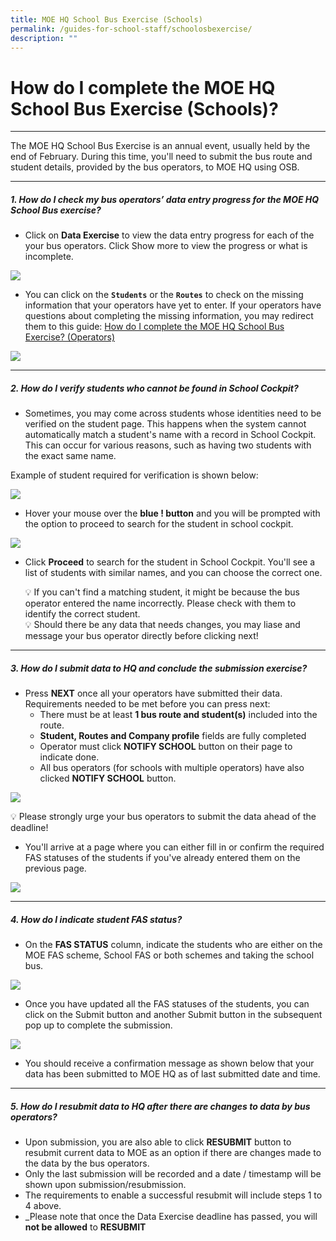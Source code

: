 ```yaml
---
title: MOE HQ School Bus Exercise (Schools)
permalink: /guides-for-school-staff/schoolosbexercise/
description: ""
---
```

# How do I complete the MOE HQ School Bus Exercise (Schools)?
----------
The MOE HQ School Bus Exercise is an annual event, usually held by the end of February. During this time, you'll need to submit the bus route and student details, provided by the bus operators, to MOE HQ using OSB.

----------

##### 1\. How do I check my bus operators’ data entry progress for the MOE HQ School Bus exercise?


*   Click on **Data Exercise** to view the data entry progress for each of the your bus operators. Click Show more to view the progress or what is incomplete.

![](/images/School/MOE%20HQ%20Data%20Exercise/school-click%20on%20data%20exercise.png)

*   You can click on the **`Students`** or the **`Routes`** to check on the missing information that your operators have yet to enter. If your operators have questions about completing the missing information, you may redirect them to this guide: [How do I complete the MOE HQ School Bus Exercise? (Operators)](https://www.notion.so/How-do-I-complete-the-MOE-HQ-School-Bus-Exercise-Operators-a41470fbe74b430fa4d44b744a23956e?pvs=21)

![](/images/School/MOE%20HQ%20Data%20Exercise/school%20show%20more%20incomplete.png)

----------

##### 2\. How do I verify students who cannot be found in School Cockpit?

*   Sometimes, you may come across students whose identities need to be verified on the student page. This happens when the system cannot automatically match a student's name with a record in School Cockpit. This can occur for various reasons, such as having two students with the exact same name. 

Example of student required for verification is shown below:

![](/images/School/MOE%20HQ%20Data%20Exercise/school%20student%20not%20verified.png)

*   Hover your mouse over the **blue ! button** and you will be prompted with the option to proceed to search for the student in school cockpit.

![](/images/School/MOE%20HQ%20Data%20Exercise/school%20click%20on%20amend%20student.png)

*   Click **Proceed** to search for the student in School Cockpit. You'll see a list of students with similar names, and you can choose the correct one. 

	<aside> 💡  If you can't find a matching student, it might be because the bus operator entered the name incorrectly. Please check with them to identify the correct student.

	<aside> 💡 Should there be any data that needs changes, you may liase and message your bus operator directly before clicking next!

----------
	
##### 3\. How do I submit data to HQ and conclude the submission exercise?

*   Press **NEXT** once all your operators have submitted their data. Requirements needed to be met before you can press next:
    *   There must be at least **1 bus route and student(s)** included into the route.
    *   **Student, Routes and Company profile** fields are fully completed
    *   Operator must click **NOTIFY SCHOOL** button on their page to indicate done.
    *   All bus operators (for schools with multiple operators) have also clicked **NOTIFY SCHOOL** button.
	
![](/images/School/MOE%20HQ%20Data%20Exercise/school%20data%20exercise%20progress%20100%20percent.png)

💡 Please strongly urge your bus operators to submit the data ahead of the deadline!

*   You'll arrive at a page where you can either fill in or confirm the required FAS statuses of the students if you've already entered them on the previous page.

![](/images/School/MOE%20HQ%20Data%20Exercise/school%20student%20all%20verified.png)

----------
##### 4\. How do I indicate student FAS status?

*   On the **FAS STATUS** column, indicate the students who are either on the MOE FAS scheme, School FAS or both schemes and taking the school bus.

![](/images/School/MOE%20HQ%20Data%20Exercise/school%20indicate%20student%20fas%20status.png)

*   Once you have updated all the FAS statuses of the students, you can click on the Submit button and another Submit button in the subsequent pop up to complete the submission.
	
![](/images/School/MOE%20HQ%20Data%20Exercise/school%20click%20submit%20data%20exercise.png)

*   You should receive a confirmation message as shown below that your data has been submitted to MOE HQ as of last submitted date and time.
    
----------
##### 5\. How do I resubmit data to HQ after there are changes to data by bus operators?

*   Upon submission, you are also able to click **RESUBMIT** button to resubmit current data to MOE as an option if there are changes made to the data by the bus operators.
*   Only the last submission will be recorded and a date / timestamp will be shown upon submission/resubmission.
*   The requirements to enable a successful resubmit will include steps 1 to 4 above.
*   _Please note that once the Data Exercise deadline has passed, you will **not be allowed** to **RESUBMIT**</aside></aside>